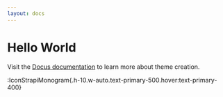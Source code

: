 ```yaml
---
layout: docs
---
```


# Hello World

Visit the [Docus documentation](https://docus.dev) to learn more about theme creation.

:IconStrapiMonogram{.h-10.w-auto.text-primary-500.hover:text-primary-400}